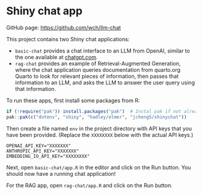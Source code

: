 Shiny chat app
==============

GitHub page: https://github.com/wch/llm-chat

This project contains two Shiny chat applications:
- `basic-chat` provides a chat interface to an LLM from OpenAI, similar to the one available at [chatgpt.com](https://chatgpt.com/).
- `rag-chat` provides an example of Retrieval-Augmented Generation, where the chat application queries documentation from quarto.org Quarto to look for relevant pieces of information, then passes that information to an LLM, and asks the LLM to answer the user query using that information.

To run these apps, first install some packages from R:

```R
if (!require("pak")) install.packages("pak")  # Instal pak if not already installed
pak::pak(c("dotenv", "shiny", "hadley/elmer", "jcheng5/shinychat"))
```

Then create a file named `env` in the project directory with API keys that you have been provided. (Replace the `XXXXXXXX` below with the actual API keys.)

```
OPENAI_API_KEY="XXXXXXX"
ANTHROPIC_API_KEY="XXXXXXX"
EMBEDDING_IO_API_KEY="XXXXXXXX"
```

Next, open `basic-chat/app.R` in the editor and click on the Run button. You should now have a running chat application!

For the RAG app, open `rag-chat/app.R` and click on the Run button.
